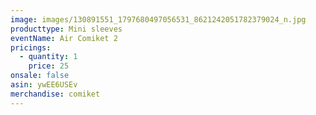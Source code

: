 ```yaml
---
image: images/130891551_1797680497056531_8621242051782379024_n.jpg
producttype: Mini sleeves
eventName: Air Comiket 2
pricings:
  - quantity: 1
    price: 25
onsale: false
asin: ywEE6USEv
merchandise: comiket
---
```


